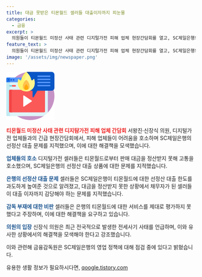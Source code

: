```yaml
---
title: 대금 못받은 티몬월드 셀러들 대출이자까지 피눈물
categories:
  - 금융
excerpt: >
  의원들이 티몬월드 미정산 사태 관련 디지털가전 피해 업체 현장간담회를 열고, SC제일은행의 선정산 대출 문제를 지적하며 개선을 요구했다. 입점 셀러들은 대출한도가 높아지고 정산받지 못한 상황에서 대출 이자를 감당해야 하는 어려움을 호소했다. 또한, 기업평가와 이자 유예 등에 대해 은행과의 강력한 협상을 요구했으며, 금융감독원은 은행에 대한 별도 점검을 진행 중이라고 전해졌다. 요약문 작성이 마무리 되었습니다.
feature_text: >
  의원들이 티몬월드 미정산 사태 관련 디지털가전 피해 업체 현장간담회를 열고, SC제일은행의 선정산 대출 문제를 지적하며 개선을 요구했다. 입점 셀러들은 대출한도가 높아지고 정산받지 못한 상황에서 대출 이자를 감당해야 하는 어려움을 호소했다. 또한, 기업평가와 이자 유예 등에 대해 은행과의 강력한 협상을 요구했으며, 금융감독원은 은행에 대한 별도 점검을 진행 중이라고 전해졌다. 요약문 작성이 마무리 되었습니다.
image: '/assets/img/newspaper.png'
---
```


<p><img src="/assets/img/news.png" alt="rentncar 속보" /></p>

<p><b><span style="color: #ee2323;">티몬월드 미정산 사태 관련 디지턈가전 피해 업체 간담회</span></b>
서왕진·신장식 의원, 디지털가전 업체들과의 긴급 현장간담회에서, 피해 업체들이 어려움을 호소하며 SC제일은행의 선정산 대출 문제를 지적했으며, 이에 대한 해결책을 모색했습니다.</p>

<p><b><span style="color: #1a5490;">업체들의 호소</span></b>
디지털가전 셀러들은 티몬월드로부터 판매 대금을 정산받지 못해 고통을 호소했으며, SC제일은행의 선정산 대출 상품에 대한 문제를 지적했습니다.</p>

<p><b><span style="color: #1a5490;">은행의 선정산 대출 문제</span></b>
셀러들은 SC제일은행이 티몬월드에 대한 선정산 대출 한도를 과도하게 높여준 것으로 알려졌고, 대금을 정산받지 못한 상황에서 채무자가 된 셀러들이 대출 이자까지 감당해야 하는 문제를 지적했습니다.</p>

<p><b><span style="color: #1a5490;">감독 부재에 대한 비판</span></b>
셀러들은 은행의 티몬월드에 대한 서비스를 제대로 평가하지 못했다고 주장하며, 이에 대한 해결책을 요구하고 있습니다.</p>

<p><b><span style="color: #1a5490;">의원의 입장</span></b>
신장식 의원은 최근 전국적으로 발생한 전세사기 사태를 언급하며, 이와 유사한 상황에서의 해결책을 모색해야 한다고 강조했습니다.</p>

<p>이와 관련해 금융감독원은 SC제일은행의 영업 정책에 대해 점검 중에 있다고 밝혔습니다.</p>
유용한 생활 정보가 필요하시다면, <a href="https://qoogle.tistory.com" rel="dofollow">qoogle.tistory.com</a>


